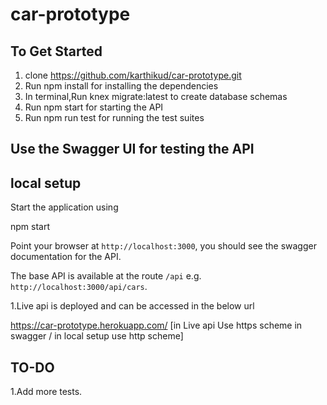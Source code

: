 # car-prototype
## To Get Started

1. clone https://github.com/karthikud/car-prototype.git
2. Run npm install for installing the dependencies
3. In terminal,Run knex migrate:latest to create database schemas
3. Run npm start for starting the API
4. Run npm run test for running the test suites

## Use the Swagger UI for testing the API
## local setup
Start the application using

npm start

Point your browser at `http://localhost:3000`, you should see the swagger documentation for the  API.

The base API is available at the route `/api` e.g. `http://localhost:3000/api/cars`.

1.Live api is deployed and can be accessed in the below url

https://car-prototype.herokuapp.com/  [in Live api Use https scheme in swagger / in local setup use http scheme]


## TO-DO

1.Add more tests.
